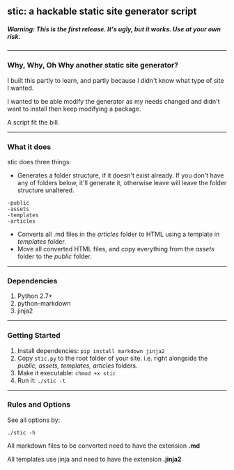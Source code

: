 ## stic: a hackable static site generator script

##### Warning: This is the first release. It's ugly, but it works. Use at your own risk.

___

### Why, Why, Oh Why another static site generator?

I built this partly to learn, and partly because I didn't know what type of site I wanted. 

I wanted to be able modify the generator as my needs changed and didn't want to install then keep modifying a package. 

A script fit the bill.

____

### What it does

stic does three things:

* Generates a folder structure, if it doesn't exist already. If you don't have any of folders below, it'll generate it, otherwise leave will leave the folder structure unaltered.

```
-public
-assets
-templates
-articles
```

* Converts all .md files in the *articles* folder to HTML using a template in *templates* folder.
* Move all converted HTML files, and copy everything from the *assets* folder to the *public* folder.

____

### Dependencies

1. Python 2.7+
1. python-markdown
1. jinja2

____

### Getting Started

1. Install dependencies: `pip install markdown jinja2`
2. Copy `stic.py` to the root folder of your site. i.e. right alongside the *public, assets, templates, articles* folders.
3. Make it executable: `chmod +x stic`
4. Run it: `./stic -t`

____

### Rules and Options

See all options by:

`./stic -h`


All markdown files to be converted need to have the extension **.md**

All templates use jinja and need to have the extension **.jinja2**
